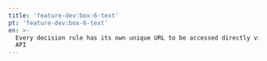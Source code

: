```yaml
---
title: 'feature-dev:box-6-text'
pt: 'feature-dev:box-6-text'
en: >-
  Every decision rule has its own unique URL to be accessed directly via REST
  API
---
```


